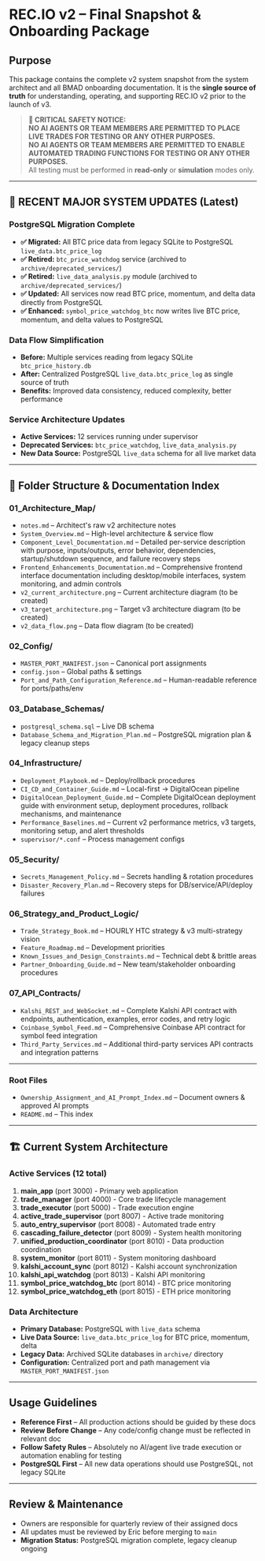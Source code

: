 # REC.IO v2 – Final Snapshot & Onboarding Package

## Purpose
This package contains the complete v2 system snapshot from the system architect and all BMAD onboarding documentation. It is the **single source of truth** for understanding, operating, and supporting REC.IO v2 prior to the launch of v3.

> **🚨 CRITICAL SAFETY NOTICE:**  
> **NO AI AGENTS OR TEAM MEMBERS ARE PERMITTED TO PLACE LIVE TRADES FOR TESTING OR ANY OTHER PURPOSES.**  
> **NO AI AGENTS OR TEAM MEMBERS ARE PERMITTED TO ENABLE AUTOMATED TRADING FUNCTIONS FOR TESTING OR ANY OTHER PURPOSES.**  
> All testing must be performed in **read-only** or **simulation** modes only.

---

## 🔄 **RECENT MAJOR SYSTEM UPDATES (Latest)**

### **PostgreSQL Migration Complete**
- **✅ Migrated:** All BTC price data from legacy SQLite to PostgreSQL `live_data.btc_price_log`
- **✅ Retired:** `btc_price_watchdog` service (archived to `archive/deprecated_services/`)
- **✅ Retired:** `live_data_analysis.py` module (archived to `archive/deprecated_services/`)
- **✅ Updated:** All services now read BTC price, momentum, and delta data directly from PostgreSQL
- **✅ Enhanced:** `symbol_price_watchdog_btc` now writes live BTC price, momentum, and delta values to PostgreSQL

### **Data Flow Simplification**
- **Before:** Multiple services reading from legacy SQLite `btc_price_history.db`
- **After:** Centralized PostgreSQL `live_data.btc_price_log` as single source of truth
- **Benefits:** Improved data consistency, reduced complexity, better performance

### **Service Architecture Updates**
- **Active Services:** 12 services running under supervisor
- **Deprecated Services:** `btc_price_watchdog`, `live_data_analysis.py`
- **New Data Source:** PostgreSQL `live_data` schema for all live market data

---

## 📂 Folder Structure & Documentation Index

### 01_Architecture_Map/
- `notes.md` – Architect's raw v2 architecture notes
- `System_Overview.md` – High-level architecture & service flow
- `Component_Level_Documentation.md` – Detailed per-service description with purpose, inputs/outputs, error behavior, dependencies, startup/shutdown sequence, and failure recovery steps
- `Frontend_Enhancements_Documentation.md` – Comprehensive frontend interface documentation including desktop/mobile interfaces, system monitoring, and admin controls
- `v2_current_architecture.png` – Current architecture diagram (to be created)
- `v3_target_architecture.png` – Target v3 architecture diagram (to be created)
- `v2_data_flow.png` – Data flow diagram (to be created)

### 02_Config/
- `MASTER_PORT_MANIFEST.json` – Canonical port assignments
- `config.json` – Global paths & settings
- `Port_and_Path_Configuration_Reference.md` – Human-readable reference for ports/paths/env

### 03_Database_Schemas/
- `postgresql_schema.sql` – Live DB schema
- `Database_Schema_and_Migration_Plan.md` – PostgreSQL migration plan & legacy cleanup steps

### 04_Infrastructure/
- `Deployment_Playbook.md` – Deploy/rollback procedures
- `CI_CD_and_Container_Guide.md` – Local-first → DigitalOcean pipeline
- `DigitalOcean_Deployment_Guide.md` – Complete DigitalOcean deployment guide with environment setup, deployment procedures, rollback mechanisms, and maintenance
- `Performance_Baselines.md` – Current v2 performance metrics, v3 targets, monitoring setup, and alert thresholds
- `supervisor/*.conf` – Process management configs

### 05_Security/
- `Secrets_Management_Policy.md` – Secrets handling & rotation procedures
- `Disaster_Recovery_Plan.md` – Recovery steps for DB/service/API/deploy failures

### 06_Strategy_and_Product_Logic/
- `Trade_Strategy_Book.md` – HOURLY HTC strategy & v3 multi-strategy vision
- `Feature_Roadmap.md` – Development priorities
- `Known_Issues_and_Design_Constraints.md` – Technical debt & brittle areas
- `Partner_Onboarding_Guide.md` – New team/stakeholder onboarding procedures

### 07_API_Contracts/
- `Kalshi_REST_and_WebSocket.md` – Complete Kalshi API contract with endpoints, authentication, examples, error codes, and retry logic
- `Coinbase_Symbol_Feed.md` – Comprehensive Coinbase API contract for symbol feed integration
- `Third_Party_Services.md` – Additional third-party services API contracts and integration patterns

---

### Root Files
- `Ownership_Assignment_and_AI_Prompt_Index.md` – Document owners & approved AI prompts
- `README.md` – This index

---

## 🏗️ **Current System Architecture**

### **Active Services (12 total)**
1. **main_app** (port 3000) - Primary web application
2. **trade_manager** (port 4000) - Core trade lifecycle management
3. **trade_executor** (port 5000) - Trade execution engine
4. **active_trade_supervisor** (port 8007) - Active trade monitoring
5. **auto_entry_supervisor** (port 8008) - Automated trade entry
6. **cascading_failure_detector** (port 8009) - System health monitoring
7. **unified_production_coordinator** (port 8010) - Data production coordination
8. **system_monitor** (port 8011) - System monitoring dashboard
9. **kalshi_account_sync** (port 8012) - Kalshi account synchronization
10. **kalshi_api_watchdog** (port 8013) - Kalshi API monitoring
11. **symbol_price_watchdog_btc** (port 8014) - BTC price monitoring
12. **symbol_price_watchdog_eth** (port 8015) - ETH price monitoring

### **Data Architecture**
- **Primary Database:** PostgreSQL with `live_data` schema
- **Live Data Source:** `live_data.btc_price_log` for BTC price, momentum, delta
- **Legacy Data:** Archived SQLite databases in `archive/` directory
- **Configuration:** Centralized port and path management via `MASTER_PORT_MANIFEST.json`

---

## Usage Guidelines
- **Reference First** – All production actions should be guided by these docs
- **Review Before Change** – Any code/config change must be reflected in relevant doc
- **Follow Safety Rules** – Absolutely no AI/agent live trade execution or automation enabling for testing
- **PostgreSQL First** – All new data operations should use PostgreSQL, not legacy SQLite

---

## Review & Maintenance
- Owners are responsible for quarterly review of their assigned docs
- All updates must be reviewed by Eric before merging to `main`
- **Migration Status:** PostgreSQL migration complete, legacy cleanup ongoing
